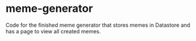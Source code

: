 # meme-generator

Code for the finished meme generator that stores memes in Datastore and has a page to view all created memes.
